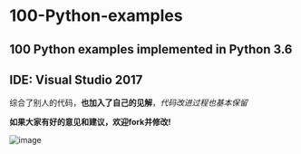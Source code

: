# 100-Python-examples
100 Python examples implemented in Python 3.6
----
IDE: Visual Studio 2017
----
综合了别人的代码，**也加入了自己的见解**，*代码改进过程也基本保留*

**如果大家有好的意见和建议，欢迎fork并修改!**

![image](/MyProjects/MyImages/natural_scenery1.jpg)

